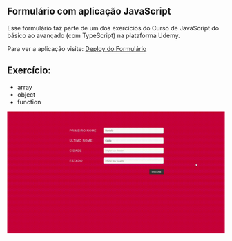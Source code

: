 ## Formulário com aplicação JavaScript

Esse formulário faz parte de um dos exercícios do Curso de JavaScript do básico ao avançado (com TypeScript) na plataforma Udemy. 


Para ver a aplicação visite: [Deploy do Formulário](https://formulario-javascript.vercel.app/)


## Exercício:

* array
* object
* function


![](deploy.gif)



